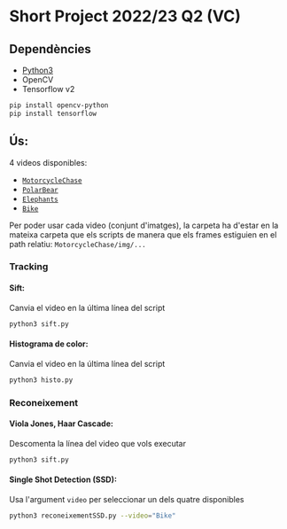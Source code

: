 # Short Project 2022/23 Q2 (VC)

## Dependències

- [Python3](https://www.python.org/downloads/)
- OpenCV
- Tensorflow v2

```bash
pip install opencv-python
pip install tensorflow
```



## Ús:

4 videos disponibles: 
- [`MotorcycleChase`](https://drive.google.com/file/d/1wnJzINqYj0qR6H0oFz2VlBjH2Rf3MmSH/view)
- [`PolarBear`](https://drive.google.com/file/d/1JoZSeyQVdbxbjFoOQ-hLMhSo_uvEFqC5/view)
- [`Elephants`](https://drive.google.com/file/d/1BzpNJh1Vbi20R73s1-a0G2kCx6I8Zl8i/view)
- [`Bike`](https://drive.google.com/file/d/1xQl8lj-U_uphvSq8Zl64q5RPqXQ77l5Z/view)

Per poder usar cada video (conjunt d'imatges), la carpeta ha d'estar en la mateixa carpeta que els scripts de manera que els frames estiguien en el path relatiu:
`MotorcycleChase/img/...`

### Tracking

#### Sift:

Canvia el video en la última línea del script

```bash
python3 sift.py
```

#### Histograma de color:

Canvia el video en la última línea del script

```bash
python3 histo.py
```

### Reconeixement

#### Viola Jones, Haar Cascade:

Descomenta la línea del video que vols executar

```bash
python3 sift.py
```

#### Single Shot Detection (SSD):

Usa l'argument `video` per seleccionar un dels quatre disponibles

```bash
python3 reconeixementSSD.py --video="Bike"
```
